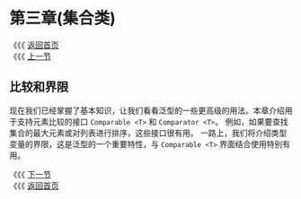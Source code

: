 # 第三章\(集合类\)

《《《 [返回首页](../../)   
 《《《 [上一节](../di-er-zhang-zi-lei-xing-hua-he-tong-pei-fu-ch0200subtypingandwildcards.md-di-er-zhang-zi-lei-xing-hu/2.8-dui-tong-pei-fu-de-xian-zhi.md)

## 比较和界限

现在我们已经掌握了基本知识，让我们看看泛型的一些更高级的用法。本章介绍用于支持元素比较的接口 `Comparable <T>` 和 `Comparator <T>`。 例如，如果要查找 集合的最大元素或对列表进行排序，这些接口很有用。 一路上，我们将介绍类型变量的界限，这是泛型的一个重要特性，与 `Comparable <T>` 界面结合使用特别有用。

《《《 [下一节](3.1-ke-bi-jiao-de.md)   
 《《《 [返回首页](../../)

